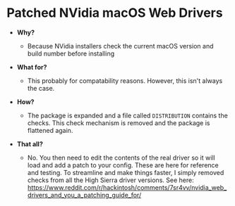 # Patched NVidia macOS Web Drivers

* **Why?**
    * Because NVidia installers check the current macOS version and build number before installing

* **What for?**
    * This probably for compatability reasons. However, this isn't always the case.

* **How?**
    * The package is expanded and a file called `DISTRIBUTION` contains the checks. This check mechanism is removed and the package is flattened again.

* **That all?**
    * No. You then need to edit the contents of the real driver so it will load and add a patch to your config. These are here for reference and testing. To streamline and make things faster, I simply removed checks from all the High Sierra driver versions. See here: https://www.reddit.com/r/hackintosh/comments/7sr4vv/nvidia_web_drivers_and_you_a_patching_guide_for/
